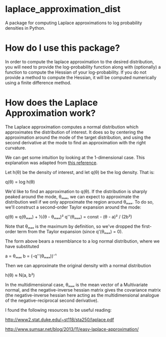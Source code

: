 # laplace_approximation_dist

A package for computing Laplace approximations to log probability densities in Python.

# How do I use this package?

In order to compute the laplace approximation to the desired distribution, you will need to provide the log-probability function along with (optionally) a function to compute the Hessian of your log-probability. If you do not provide a method to compute the Hessian, it will be computed numerically using a finite difference method.

# How does the Laplace Approximation work?

The Laplace approximation computes a normal distribution which approximates the distribution of interest.  It does so by centering the approximation around the mode of the target distribution, and using the second derivative at the mode to find an approximation with the right curvature.

We can get some intuition by looking at the 1-dimensional case. This explanation was adapted from [this reference](http://www2.stat.duke.edu/~st118/sta250/laplace.pdf).

Let h(θ) be the density of interest, and let q(θ) be the log density. That is:

q(θ) = log h(θ)

We'd like to find an approximation to q(θ). If the distribution is sharply peaked around the mode, θₘₐₓ, we can expect to approximate the distribution well if we only approximate the region around θₘₐₓ. To do so, we'll construct a second-order Taylor expansion around the mode:

q(θ) ≈ q(θₘₐₓ) + ½(θ - θₘₐₓ)² q''(θₘₐₓ) = const - (θ - a)² / (2b²)

Note that θₘₐₓ is the maximum by definition, so we've dropped the first-order term from the Taylor expansion (since q'(θₘₐₓ) = 0).

The form above bears a resemblance to a log normal distribution, where we have substituted

a = θₘₐₓ
b = (-q''(θₘₐₓ))⁻¹

Then we can approximate the original density with a normal distribution 

h(θ) ≈ N(a, b²)

In the multidimensional case, θₘₐₓ is the mean vector of a Multivariate normal, and the negative-inverse hessian matrix gives the covariance matrix (the negative-inverse hessian here acting as the multidimensional analogue of the negative-reciprocal second derivative).

I found the following resources to be useful reading:

http://www2.stat.duke.edu/~st118/sta250/laplace.pdf

http://www.sumsar.net/blog/2013/11/easy-laplace-approximation/

